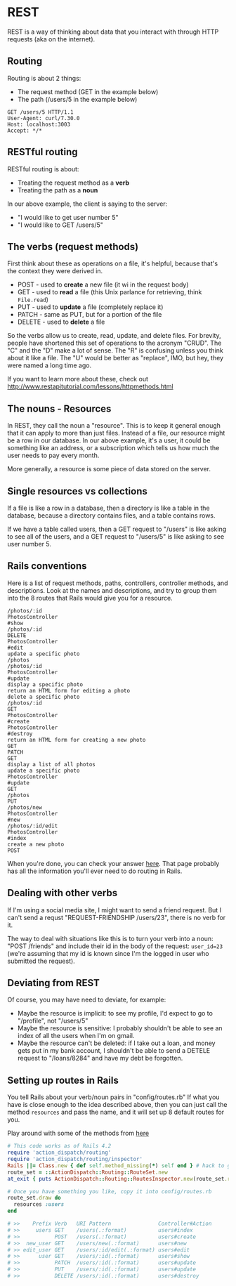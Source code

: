 REST
====

REST is a way of thinking about data
that you interact with through HTTP requests
(aka on the internet).


Routing
-------

Routing is about 2 things:

* The request method (GET in the example below)
* The path (/users/5 in the example below)

```
GET /users/5 HTTP/1.1
User-Agent: curl/7.30.0
Host: localhost:3003
Accept: */*

```


RESTful routing
---------------

RESTful routing is about:

* Treating the request method as a **verb**
* Treating the path as a **noun**

In our above example, the client is saying to the server:

* "I would like to get user number 5"
* "I would like to GET /users/5"


The verbs (request methods)
---------------------------

First think about these as operations on a file,
it's helpful, because that's the context they were derived in.

* POST - used to **create** a new file (it wi in the request body)
* GET - used to **read** a file (this Unix parlance for retrieving, think `File.read`)
* PUT -  used to **update** a file (completely replace it)
* PATCH - same as PUT, but for a portion of the file
* DELETE - used to **delete** a file

So the verbs allow us to create, read, update, and delete files.
For brevity, people have shortened this set of operations to the
acronym "CRUD". The "C" and the "D" make a lot of sense.
The "R" is confusing unless you think about it like a file.
The "U" would be better as "replace", IMO, but hey,
they were named a long time ago.

If you want to learn more about these, check out
http://www.restapitutorial.com/lessons/httpmethods.html


The nouns - Resources
---------------------

In REST, they call the noun a "resource".
This is to keep it general enough that it can apply to more than just files.
Instead of a file, our resource might be a row in our database.
In our above example, it's a user, it could be something like an
address, or a subscription which tells us how much the user needs to pay
every month.

More generally, a resource is some piece of data stored on the server.


Single resources vs collections
-------------------------------

If a file is like a row in a database, then a directory
is like a table in the database, because a directory contains files,
and a table contains rows.

If we have a table called users, then a GET request to "/users"
is like asking to see all of the users, and a GET request to "/users/5"
is like asking to see user number 5.


Rails conventions
-----------------

Here is a list of request methods,
paths, controllers, controller methods, and descriptions.
Look at the names and descriptions, and try to group them
into the 8 routes that Rails would give you for a resource.

```
/photos/:id
PhotosController
#show
/photos/:id
DELETE
PhotosController
#edit
update a specific photo
/photos
/photos/:id
PhotosController
#update
display a specific photo
return an HTML form for editing a photo
delete a specific photo
/photos/:id
GET
PhotosController
#create
PhotosController
#destroy
return an HTML form for creating a new photo
GET
PATCH
GET
display a list of all photos
update a specific photo
PhotosController
#update
GET
/photos
PUT
/photos/new
PhotosController
#new
/photos/:id/edit
PhotosController
#index
create a new photo
POST
```

When you're done, you can check your answer
[here](http://guides.rubyonrails.org/routing.html#crud-verbs-and-actions).
That page probably has all the information you'll ever need
to do routing in Rails.


Dealing with other verbs
------------------------

If I'm using a social media site, I might want to send a friend request.
But I can't send a requst "REQUEST-FRIENDSHIP /users/23",
there is no verb for it.

The way to deal with situations like this is to turn your verb into a noun:
"POST /friends" and include their id in the body of the request: `user_id=23`
(we're assuming that my id is known since I'm the logged in user who
submitted the request).


Deviating from REST
-------------------

Of course, you may have need to deviate, for example:

* Maybe the resource is implicit:
  to see my profile, I'd expect to go to "/profile", not "/users/5"
* Maybe the resource is sensitive:
  I probably shouldn't be able to see an index of all the users when
  I'm on gmail.
* Maybe the resource can't be deleted:
  if I take out a loan, and money gets put in my bank account,
  I shouldn't be able to send a DETELE request to "/loans/8284"
  and have my debt be forgotten.


Setting up routes in Rails
--------------------------

You tell Rails about your verb/noun pairs in "config/routes.rb"
If what you have is close enough to the idea described above,
then you can just call the method `resources` and pass the name,
and it will set up 8 default routes for you.

Play around with some of the methods from [here](http://guides.rubyonrails.org/routing.html)

```ruby
# This code works as of Rails 4.2
require 'action_dispatch/routing'
require 'action_dispatch/routing/inspector'
Rails ||= Class.new { def self.method_missing(*) self end } # hack to get around router coupling
route_set = ::ActionDispatch::Routing::RouteSet.new
at_exit { puts ActionDispatch::Routing::RoutesInspector.new(route_set.routes).format(ActionDispatch::Routing::ConsoleFormatter.new).lines.map(&:chomp) }

# Once you have something you like, copy it into config/routes.rb
route_set.draw do
  resources :users
end

# >>    Prefix Verb   URI Pattern               Controller#Action
# >>     users GET    /users(.:format)          users#index
# >>           POST   /users(.:format)          users#create
# >>  new_user GET    /users/new(.:format)      users#new
# >> edit_user GET    /users/:id/edit(.:format) users#edit
# >>      user GET    /users/:id(.:format)      users#show
# >>           PATCH  /users/:id(.:format)      users#update
# >>           PUT    /users/:id(.:format)      users#update
# >>           DELETE /users/:id(.:format)      users#destroy
```
